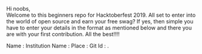 Hi noobs,<br/>
Welcome to this beginners repo for Hacktoberfest 2019. All set to enter into the world of open source and earn your free swag? 
If yes, then simple you have to enter your details in the format as mentioned below and there you are with your first contribution. All the best!!!!

Name : <Your name>
Institution Name : <institution name>
Place : <place>
Git Id : <Your git id>.
